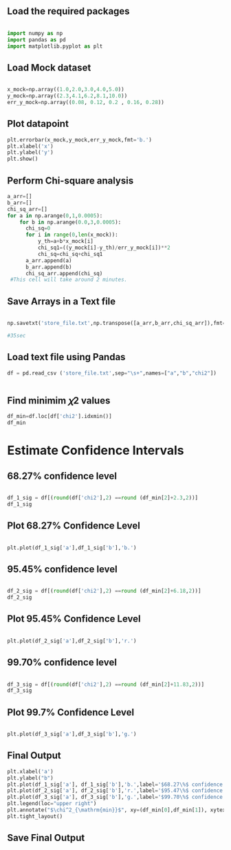 ## Load the required packages 
```python

import numpy as np
import pandas as pd
import matplotlib.pyplot as plt

```

## Load Mock dataset
```python

x_mock=np.array((1.0,2.0,3.0,4.0,5.0))
y_mock=np.array((2.3,4.1,6.2,8.1,10.0))
err_y_mock=np.array((0.08, 0.12, 0.2 , 0.16, 0.28))

```

## Plot datapoint
```python
plt.errorbar(x_mock,y_mock,err_y_mock,fmt='b.')
plt.xlabel('x')
plt.ylabel('y')
plt.show()


```
## Perform Chi-square analysis
```python
a_arr=[]
b_arr=[]
chi_sq_arr=[]
for a in np.arange(0,1,0.0005):
    for b in np.arange(0.0,3,0.0005):
      chi_sq=0
      for i in range(0,len(x_mock)):
          y_th=a+b*x_mock[i]
          chi_sq1=((y_mock[i]-y_th)/err_y_mock[i])**2
          chi_sq=chi_sq+chi_sq1
      a_arr.append(a)
      b_arr.append(b)
      chi_sq_arr.append(chi_sq)
 #This cell will take around 2 minutes.


```
## Save Arrays in a Text file
```python

np.savetxt('store_file.txt',np.transpose([a_arr,b_arr,chi_sq_arr]),fmt='%10.5f',newline='\n',delimiter=' ')

#35sec

```

## Load text file using Pandas
```python
df = pd.read_csv ('store_file.txt',sep="\s+",names=["a","b","chi2"])



```
## Find minimim  𝜒2  values
```python
df_min=df.loc[df['chi2'].idxmin()]
df_min


```
# Estimate Confidence Intervals

## 68.27%  confidence level 
```python

df_1_sig = df[(round(df['chi2'],2) ==round (df_min[2]+2.3,2))]
df_1_sig

```
## Plot  68.27%  Confidence Level
```python

plt.plot(df_1_sig['a'],df_1_sig['b'],'b.')

```
## 95.45%  confidence level
```python

df_2_sig = df[(round(df['chi2'],2) ==round (df_min[2]+6.18,2))]
df_2_sig

```
## Plot  95.45%  Confidence Level
```python

plt.plot(df_2_sig['a'],df_2_sig['b'],'r.')

```
## 99.70%  confidence level
```python

df_3_sig = df[(round(df['chi2'],2) ==round (df_min[2]+11.83,2))]
df_3_sig

```
## Plot  99.7%  Confidence Level
```python

plt.plot(df_3_sig['a'],df_3_sig['b'],'g.')

```

## Final Output
```python
plt.xlabel('a')
plt.ylabel("b")
plt.plot(df_1_sig['a'], df_1_sig['b'],'b.',label='$68.27\%$ confidence level contour')
plt.plot(df_2_sig['a'], df_2_sig['b'],'r.',label='$95.47\%$ confidence level contour')
plt.plot(df_3_sig['a'], df_3_sig['b'],'g.',label='$99.70\%$ confidence level contour')
plt.legend(loc="upper right")
plt.annotate("$\chi^2_{\mathrm{min}}$", xy=(df_min[0],df_min[1]), xytext=(0.35, 1.783), arrowprops=dict(arrowstyle="->"))
plt.tight_layout()


```

## Save Final Output
```python



```

